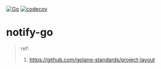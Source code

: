 [![Go](https://github.com/hookokoko/notify-go_dev/actions/workflows/notify-go.yml/badge.svg?branch=dev)](https://github.com/hookokoko/notify-go_dev/actions/workflows/notify-go.yml)
[![codecov](https://codecov.io/github/hookokoko/notify-go_dev/graph/badge.svg?token=H9D9S5Y2VM)](https://codecov.io/github/hookokoko/notify-go_dev)
# notify-go


> ref:
> 1. https://github.com/golang-standards/project-layout